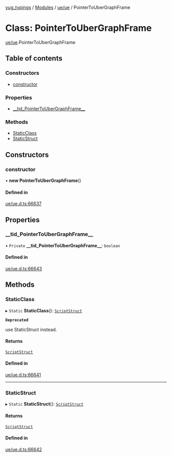 [yug_typings](../README.md) / [Modules](../modules.md) / [ue/ue](../modules/ue_ue.md) / PointerToUberGraphFrame

# Class: PointerToUberGraphFrame

[ue/ue](../modules/ue_ue.md).PointerToUberGraphFrame

## Table of contents

### Constructors

- [constructor](ue_ue.PointerToUberGraphFrame.md#constructor)

### Properties

- [\_\_tid\_PointerToUberGraphFrame\_\_](ue_ue.PointerToUberGraphFrame.md#__tid_pointertoubergraphframe__)

### Methods

- [StaticClass](ue_ue.PointerToUberGraphFrame.md#staticclass)
- [StaticStruct](ue_ue.PointerToUberGraphFrame.md#staticstruct)

## Constructors

### constructor

• **new PointerToUberGraphFrame**()

#### Defined in

[ue/ue.d.ts:66637](https://github.com/YugMetaverse/yug_typings/blob/25cad34/ue/ue.d.ts#L66637)

## Properties

### \_\_tid\_PointerToUberGraphFrame\_\_

• `Private` **\_\_tid\_PointerToUberGraphFrame\_\_**: `boolean`

#### Defined in

[ue/ue.d.ts:66643](https://github.com/YugMetaverse/yug_typings/blob/25cad34/ue/ue.d.ts#L66643)

## Methods

### StaticClass

▸ `Static` **StaticClass**(): [`ScriptStruct`](ue_ue.ScriptStruct.md)

**`Deprecated`**

use StaticStruct instead.

#### Returns

[`ScriptStruct`](ue_ue.ScriptStruct.md)

#### Defined in

[ue/ue.d.ts:66641](https://github.com/YugMetaverse/yug_typings/blob/25cad34/ue/ue.d.ts#L66641)

___

### StaticStruct

▸ `Static` **StaticStruct**(): [`ScriptStruct`](ue_ue.ScriptStruct.md)

#### Returns

[`ScriptStruct`](ue_ue.ScriptStruct.md)

#### Defined in

[ue/ue.d.ts:66642](https://github.com/YugMetaverse/yug_typings/blob/25cad34/ue/ue.d.ts#L66642)
